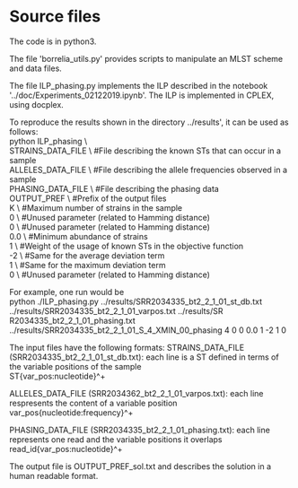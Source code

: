# Source files

The code is in python3.

The file 'borrelia_utils.py' provides scripts to manipulate an MLST scheme and data files.

The file ILP_phasing.py implements the ILP described in the notebook '../doc/Experiments_02122019.ipynb'.
The ILP is implemented in CPLEX, using docplex.

To reproduce the results shown in the directory ../results', it can be used as follows:  
python ILP_phasing \  
    STRAINS_DATA_FILE \ #File describing the known STs that can occur in a sample   
    ALLELES_DATA_FILE \ #File describing the allele frequencies observed in a sample  
    PHASING_DATA_FILE \ #File describing the phasing data   
    OUTPUT_PREF       \ #Prefix of the output files  
    K                 \ #Maximum number of strains in the sample  
    0                 \ #Unused parameter (related to Hamming distance)  
    0                 \ #Unused parameter (related to Hamming distance)  
    0.0               \ #Minimum abundance of strains  
    1                 \ #Weight of the usage of known STs in the objective function  
    -2                \ #Same for the average deviation term  
    1                 \ #Same for the maximum deviation term  
    0                 \ #Unused parameter (related to Hamming distance)  
   
For example, one run would be  
python ./ILP_phasing.py ../results/SRR2034335_bt2_2_1_01_st_db.txt ../results/SRR2034335_bt2_2_1_01_varpos.txt ../results/SR
R2034335_bt2_2_1_01_phasing.txt ../results/SRR2034335_bt2_2_1_01_S_4_XMIN_00_phasing 4 0 0 0.0 1 -2 1 0 

The input files have the following formats:
STRAINS_DATA_FILE (SRR2034335_bt2_2_1_01_st_db.txt): each line is a ST defined in terms of the variable positions of the sample  
ST<TAB>{var_pos:nucleotide}^+

ALLELES_DATA_FILE (SRR2034362_bt2_2_1_01_varpos.txt): each line respresents the content of a variable position  
var_pos<TAB>{nucleotide:frequency}^+

PHASING_DATA_FILE (SRR2034335_bt2_2_1_01_phasing.txt): each line represents one read and the variable positions it overlaps   
read_id<TAB>{var_pos:nucleotide}^+

The output file is OUTPUT_PREF_sol.txt and describes the solution in a human readable format.

